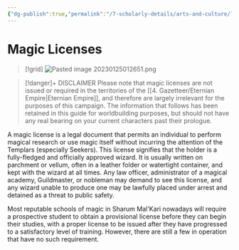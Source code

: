 ```yaml
---
{"dg-publish":true,"permalink":"/7-scholarly-details/arts-and-culture/legislation/magic-licenses/","noteIcon":""}
---
```


# Magic Licenses

>[!grid]
>![Pasted image 20230125012651.png](/img/user/x.%20Assets/Attachments/Pasted%20image%2020230125012651.png)

> [!danger]+ DISCLAIMER
> Please note that magic licenses are not issued or required in the territories of the [[4. Gazetteer/Eternian Empire\|Eternian Empire]], and therefore are largely irrelevant for the purposes of this campaign. The information that follows has been retained in this guide for worldbuilding purposes, but should not have any real bearing on your current characters past their prologue. 

A magic license is a legal document that permits an individual to perform magical research or use magic itself without incurring the attention of the Templars (especially Seekers). This license signifies that the holder is a fully-fledged and officially approved wizard. It is usually written on parchment or vellum, often in a leather folder or watertight container, and kept with the wizard at all times. Any law officer, administrator of a magical academy, Guildmaster, or nobleman may demand to see this license, and any wizard unable to produce one may be lawfully placed under arrest and detained as a threat to public safety. 

Most reputable schools of magic in Sharum Mal'Kari nowadays will require a prospective student to obtain a provisional license before they can begin their studies, with a proper license to be issued after they have progressed to a satisfactory level of training. However, there are still a few in operation that have no such requirement.
